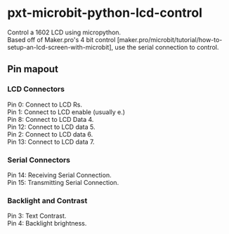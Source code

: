 # pxt-microbit-python-lcd-control
Control a 1602 LCD using micropython.
<br>
Based off of Maker.pro's 4 bit control [maker.pro/microbit/tutorial/how-to-setup-an-lcd-screen-with-microbit], use the serial connection to control.

## Pin mapout

### LCD Connectors
Pin 0: Connect to LCD Rs.<br>
Pin 1: Connect to LCD enable (usually e.)<br>
Pin 8: Connect to LCD Data 4.<br>
Pin 12: Connect to LCD data 5.<br>
Pin 2: Connect to LCD data 6.<br>
Pin 13: Connect to LCD data 7.

### Serial Connectors
Pin 14: Receiving Serial Connection.<br>
Pin 15: Transmitting Serial Connection.

### Backlight and Contrast

Pin 3: Text Contrast.<br>
Pin 4: Backlight brightness.
